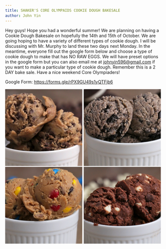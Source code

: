 ```yaml
---
title: SHAKER'S CORE OLYMPAIDS COOKIE DOUGH BAKESALE
author: John Yin
---
```

Hey guys! Hope you had a wonderful summer! We are planning on having a Cookie Dough Bakesale on hopefully the 14th and 15th of October. We are going hoping to have a variety of different types of cookie dough. I will be discussing with Mr. Murphy to land these two days next Monday. In the meantime, everyone fill out the google form below and choose a type of cookie dough to make that has NO RAW EGGS. We will have preset options in the google form but you can also email me at johnyin596@gmail.com if you want to make a particular type of cookie dough. Remember this is a 2 DAY bake sale. Have a nice weekend Core Olympiaders!

Google Form:
https://forms.gle/rPX9GU49s1yQTFjb6

![Cookie Dough](/assets/Pictures/fbthumb.jpg)

